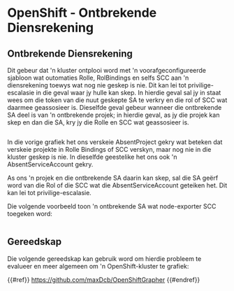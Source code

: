 # OpenShift - Ontbrekende Diensrekening

## Ontbrekende Diensrekening

Dit gebeur dat 'n kluster ontplooi word met 'n voorafgeconfigureerde sjabloon wat outomaties Rolle, RolBindings en selfs SCC aan 'n diensrekening toewys wat nog nie geskep is nie. Dit kan lei tot privilige-escalasie in die geval waar jy hulle kan skep. In hierdie geval sal jy in staat wees om die token van die nuut geskepte SA te verkry en die rol of SCC wat daarmee geassosieer is. Dieselfde geval gebeur wanneer die ontbrekende SA deel is van 'n ontbrekende projek; in hierdie geval, as jy die projek kan skep en dan die SA, kry jy die Rolle en SCC wat geassosieer is.

<figure><img src="../../../images/openshift-missing-service-account-image1.png" alt=""><figcaption></figcaption></figure>

In die vorige grafiek het ons verskeie AbsentProject gekry wat beteken dat verskeie projekte in Rolle Bindings of SCC verskyn, maar nog nie in die kluster geskep is nie. In dieselfde geestelike het ons ook 'n AbsentServiceAccount gekry.

As ons 'n projek en die ontbrekende SA daarin kan skep, sal die SA geërf word van die Rol of die SCC wat die AbsentServiceAccount geteiken het. Dit kan lei tot privilige-escalasie.

Die volgende voorbeeld toon 'n ontbrekende SA wat node-exporter SCC toegeken word:

<figure><img src="../../../images/openshift-missing-service-account-image2.png" alt=""><figcaption></figcaption></figure>

## Gereedskap

Die volgende gereedskap kan gebruik word om hierdie probleem te evalueer en meer algemeen om 'n OpenShift-kluster te grafiek:

{{#ref}}
https://github.com/maxDcb/OpenShiftGrapher
{{#endref}}
